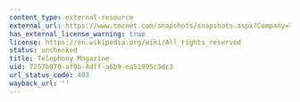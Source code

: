 ```yaml
---
content_type: external-resource
external_url: https://www.tmcnet.com/snapshots/snapshots.aspx?Company=Telephony+Magazine
has_external_license_warning: true
license: https://en.wikipedia.org/wiki/All_rights_reserved
status: unchecked
title: Telephony Magazine
uid: 7257b870-af9b-4dff-a6b9-ea51995c3dc3
url_status_code: 403
wayback_url: ''
---
```

